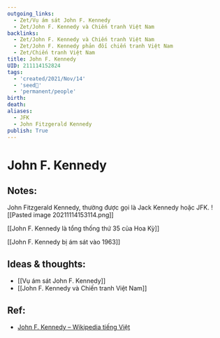 ```yaml
---
outgoing_links:
  - Zet/Vụ ám sát John F. Kennedy
  - Zet/John F. Kennedy và Chiến tranh Việt Nam
backlinks:
  - Zet/John F. Kennedy và Chiến tranh Việt Nam
  - Zet/John F. Kennedy phản đối chiến tranh Việt Nam
  - Zet/Chiến tranh Việt Nam
title: John F. Kennedy
UID: 211114152824
tags:
  - 'created/2021/Nov/14'
  - 'seed🥜'
  - 'permanent/people'
birth: 
death: 
aliases:
  - JFK
  - John Fitzgerald Kennedy
publish: True
---
```

# John F. Kennedy

## Notes:
John Fitzgerald Kennedy, thường được gọi là Jack Kennedy hoặc JFK.
![[Pasted image 20211114153114.png]]

[[John F. Kennedy là tổng thống thứ 35 của Hoa Kỳ]]

[[John F. Kennedy bị ám sát vào 1963]]

## Ideas & thoughts:
- [[Vụ ám sát John F. Kennedy]]
- [[John F. Kennedy và Chiến tranh Việt Nam]]

## Ref:
- [John F. Kennedy – Wikipedia tiếng Việt](https://vi.wikipedia.org/wiki/John_F._Kennedy)